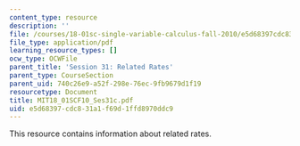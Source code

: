 ```yaml
---
content_type: resource
description: ''
file: /courses/18-01sc-single-variable-calculus-fall-2010/e5d68397cdc831a1f69d1ffd8970ddc9_MIT18_01SCF10_Ses31c.pdf
file_type: application/pdf
learning_resource_types: []
ocw_type: OCWFile
parent_title: 'Session 31: Related Rates'
parent_type: CourseSection
parent_uid: 740c26e9-a52f-298e-76ec-9fb9679d1f19
resourcetype: Document
title: MIT18_01SCF10_Ses31c.pdf
uid: e5d68397-cdc8-31a1-f69d-1ffd8970ddc9
---
```

This resource contains information about related rates.

